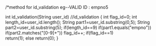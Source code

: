 /*method for id_validation
eg--VALID ID : empno5


int id_validation(String user_id)                 //id_validation
	{
	    int flag_id=0;
	   int length_id=user_id.length();
	   String part1=user_id.substring(0,5);
	   String part2=user_id.substring(5);
	   if(length_id==9)
	    	  if(part1.equals("empno"))
	           if(part2.matches("[0-9]+"))
	           flag_id++;
	   if(flag_id==1)        
	   return(1);
	   else 
	   return(0); 
	 }
